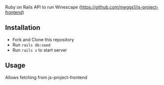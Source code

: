 Ruby on Rails API to run Winescape (https://github.com/meggs1/js-project-frontend)

## Installation
- Fork and Clone this repository
- Run ```rails db:seed```
- Run ```rails s``` to start server

## Usage

Allows fetching from js-project-frontend
